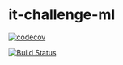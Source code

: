 # it-challenge-ml
[![codecov](https://codecov.io/gh/gvquiroz/it-challenge-ml/branch/master/graph/badge.svg)](https://codecov.io/gh/gvquiroz/it-challenge-ml)

[![Build Status](https://travis-ci.org/gvquiroz/it-challenge-ml.svg?branch=master)](https://travis-ci.org/gvquiroz/it-challenge-ml)
